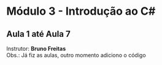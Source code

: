 # Módulo 3 - Introdução ao C#

## Aula 1 até Aula 7

Instrutor: **Bruno Freitas**<br>
Obs.: Já fiz as aulas, outro momento adiciono o código